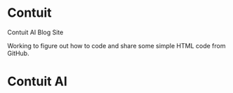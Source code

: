 # Contuit
Contuit AI Blog Site

Working to figure out how to code and share some simple HTML code from GitHub.

# Contuit AI

